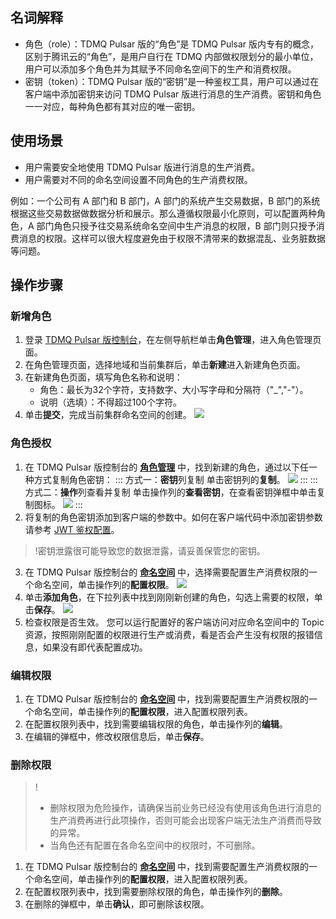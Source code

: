 ## 名词解释

- 角色（role）：TDMQ Pulsar 版的“角色”是 TDMQ Pulsar 版内专有的概念，区别于腾讯云的“角色”，是用户自行在 TDMQ 内部做权限划分的最小单位，用户可以添加多个角色并为其赋予不同命名空间下的生产和消费权限。
- 密钥（token）：TDMQ Pulsar 版的“密钥”是一种鉴权工具，用户可以通过在客户端中添加密钥来访问 TDMQ Pulsar 版进行消息的生产消费。密钥和角色一一对应，每种角色都有其对应的唯一密钥。

## 使用场景

- 用户需要安全地使用 TDMQ Pulsar 版进行消息的生产消费。
- 用户需要对不同的命名空间设置不同角色的生产消费权限。

例如：一个公司有 A 部门和 B 部门，A 部门的系统产生交易数据，B 部门的系统根据这些交易数据做数据分析和展示。那么遵循权限最小化原则，可以配置两种角色，A 部门角色只授予往交易系统命名空间中生产消息的权限，B 部门则只授予消费消息的权限。这样可以很大程度避免由于权限不清带来的数据混乱、业务脏数据等问题。

## 操作步骤

### 新增角色

1. 登录 [TDMQ Pulsar 版控制台](https://console.cloud.tencent.com/tdmq)，在左侧导航栏单击**角色管理**，进入角色管理页面。
2. 在角色管理页面，选择地域和当前集群后，单击**新建**进入新建角色页面。
3. 在新建角色页面，填写角色名称和说明：
   - 角色：最长为32个字符，支持数字、大小写字母和分隔符（"_","-"）。
   - 说明（选填）：不得超过100个字符。
4. 单击**提交**，完成当前集群命名空间的创建。
	 ![](https://qcloudimg.tencent-cloud.cn/raw/dfb4e470ebe7a6da6b6fb0938957cda2.png)

### 角色授权

1. 在 TDMQ Pulsar 版控制台的 **[角色管理](https://console.cloud.tencent.com/tdmq/role)** 中，找到新建的角色，通过以下任一种方式复制角色密钥：
   <dx-tabs>
   ::: 方式一：<b>密钥</b>列复制
   单击密钥列的**复制**。
   ![](https://main.qcloudimg.com/raw/bbb512dd0255b2fca33706dafd4c8b9a.png)
   :::
   ::: 方式二：<b>操作</b>列查看并复制
   单击操作列的**查看密钥**，在查看密钥弹框中单击复制图标。
   ![](https://main.qcloudimg.com/raw/97acb6323c59344f7193c736786472e0.png)
   :::
   </dx-tabs>
2. 将复制的角色密钥添加到客户端的参数中。如何在客户端代码中添加密钥参数请参考 [JWT 鉴权配置](https://cloud.tencent.com/document/product/1179/47542)。
> !密钥泄露很可能导致您的数据泄露，请妥善保管您的密钥。

3. 在 TDMQ Pulsar 版控制台的 **[命名空间](https://console.cloud.tencent.com/tdmq/env)** 中，选择需要配置生产消费权限的一个命名空间，单击操作列的**配置权限**。
   ![](https://main.qcloudimg.com/raw/73c7b2b841990cab44ddd4839092c960.png)
4. 单击**添加角色**，在下拉列表中找到刚刚新创建的角色，勾选上需要的权限，单击**保存**。
   ![](https://main.qcloudimg.com/raw/7afe9cdf20fb2db9a06079b1f261493e.png)
5. 检查权限是否生效。
   您可以运行配置好的客户端访问对应命名空间中的 Topic 资源，按照刚刚配置的权限进行生产或消费，看是否会产生没有权限的报错信息，如果没有即代表配置成功。

### 编辑权限

1. 在 TDMQ Pulsar 版控制台的 **[命名空间](https://console.cloud.tencent.com/tdmq/env)** 中，找到需要配置生产消费权限的一个命名空间，单击操作列的**配置权限**，进入配置权限列表。
2. 在配置权限列表中，找到需要编辑权限的角色，单击操作列的**编辑**。
3. 在编辑的弹框中，修改权限信息后，单击**保存**。



### 删除权限

> !
>
> - 删除权限为危险操作，请确保当前业务已经没有使用该角色进行消息的生产消费再进行此项操作，否则可能会出现客户端无法生产消费而导致的异常。
> - 当角色还有配置在各命名空间中的权限时，不可删除。

1. 在 TDMQ Pulsar 版控制台的 **[命名空间](https://console.cloud.tencent.com/tdmq/env)** 中，找到需要配置生产消费权限的一个命名空间，单击操作列的**配置权限**，进入配置权限列表。
2. 在配置权限列表中，找到需要删除权限的角色，单击操作列的**删除**。
3. 在删除的弹框中，单击**确认**，即可删除该权限。
